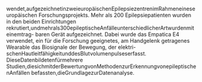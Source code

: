 wendet,aufgezeichnetinzweieuropäischenEpilepsiezentrenimRahmeneineseuropäischen
Forschungsprojekts. Mehr als 200 Epilepsiepatienten wurden in den beiden Einrichtungen
rekrutiert,undmehrals300epileptischeAnfälleunterschiedlicherArtwurdenmiteinemtrag-
baren Gerät aufgezeichnet. Dabei wurde das Empatica E4 verwendet, ein für die Forschung
geeignetes, am Handgelenk getragenes Wearable das Biosignale der Bewegung, der elektri-
schenHautleitfähigkeitunddesBlutvolumenpulseserfasst. DieseDatenbildetenfürmehrere
Studien,diesichmitderBewertungvonMethodenzurErkennungvonepileptischenAnfällen
befassten,dieGrundlagezurDatenanalyse.